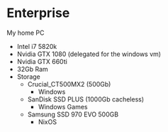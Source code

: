 # Enterprise

My home PC

- Intel i7 5820k
- Nvidia GTX 1080 (delegated for the windows vm)
- Nvidia GTX 660ti
- 32Gb Ram
- Storage
  - Crucial_CT500MX2 (500Gb)
    - Windows
  - SanDisk SSD PLUS (1000Gb cacheless)
    - Windows Games
  - Samsung SSD 970 EVO 500GB
    - NixOS
